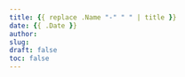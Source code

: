 ```yaml
---
title: {{ replace .Name "-" " " | title }}
date: {{ .Date }}
author:
slug:
draft: false
toc: false
---
```

